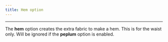 ```yaml
---
title: Hem option
---
```


***

The **hem** option creates the extra fabric to make a hem. This is for the waist only. Will be ignored
if the **peplum** option is enabled.
